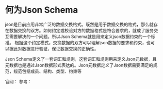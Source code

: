 

# 何为Json Schema

json是目前应用非常广泛的数据交换格式。既然是用于数据交换的格式，那么就存在数据交换的双方。如何约定或校验对方的数据格式是符合要求的，就成了服务交互需要解决的一个问题。所以Json Schema就是用来定义json数据约束的一个标准。
根据这个约定模式，交换数据的双方可以理解json数据的要求和约束，也可以据此对数据进行验证，保证数据交换的正确性。

Json Schema定义了一套词汇和规则，这套词汇和规则用来定义Json元数据，且元数据也是通过Json数据形式表达的。Json元数据定义了Json数据需要满足的规范，规范包括成员、结构、类型、约束等


官网：[](http://json-schema.org/)
参考：[](https://www.cnblogs.com/terencezhou/p/10474617.html)